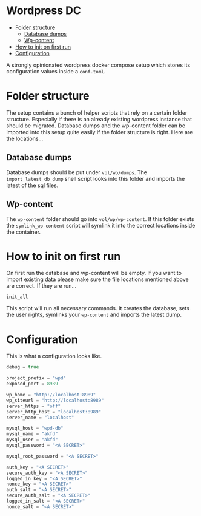 # Wordpress DC

<!-- toc -->

- [Folder structure](#folder-structure)
  - [Database dumps](#database-dumps)
  - [Wp-content](#wp-content)
- [How to init on first run](#how-to-init-on-first-run)
- [Configuration](#configuration)

<!-- /toc -->

A strongly opinionated wordpress docker compose setup which stores its configuration values inside a `conf.toml`.

# Folder structure

The setup contains a bunch of helper scripts that rely on a certain folder structure. Especially if there is an already existing wordpress instance that should be migrated. Database dumps and the wp-content folder can be imported into this setup quite easily if the folder structure is right. Here are the locations...

## Database dumps

Database dumps should be put under `vol/wp/dumps`. The `import_latest_db_dump` shell script looks into this folder and imports the latest of the sql files.

## Wp-content

The `wp-content` folder should go into `vol/wp/wp-content`. If this folder exists the `symlink_wp-content` script will symlink it into the correct locations inside the container.

# How to init on first run

On first run the database and wp-content will be empty. If you want to import existing data please make sure the file locations mentioned above are correct. If they are run...

```
init_all
```

This script will run all necessary commands. It creates the database, sets the user rights, symlinks your `wp-content` and imports the latest dump.

# Configuration

This is what a configuration looks like.

```go mdox-exec="cat examples/conf.toml"
debug = true

project_prefix = "wpd"
exposed_port = 8989

wp_home = "http://localhost:8989"
wp_siteurl = "http://localhost:8989"
server_https = "off"
server_http_host = "localhost:8989"
server_name = "localhost"

mysql_host = "wpd-db"
mysql_name = "akfd"
mysql_user = "akfd"
mysql_password = "<A SECRET>"

mysql_root_password = "<A SECRET>"

auth_key = "<A SECRET>"
secure_auth_key = "<A SECRET>"
logged_in_key = "<A SECRET>"
nonce_key = "<A SECRET>"
auth_salt = "<A SECRET>"
secure_auth_salt = "<A SECRET>"
logged_in_salt = "<A SECRET>"
nonce_salt = "<A SECRET>"
```
